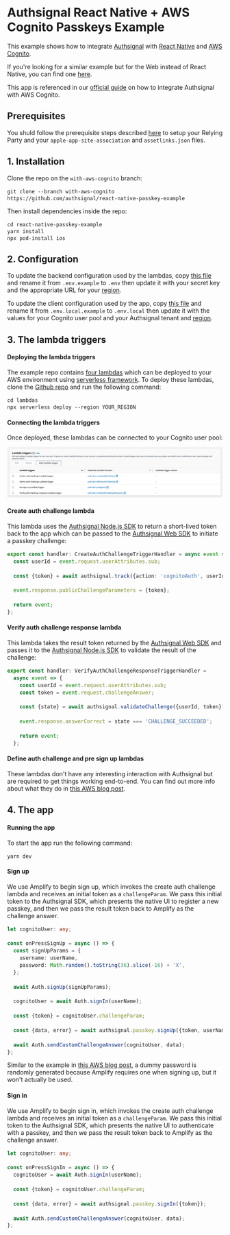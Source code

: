 # Authsignal React Native + AWS Cognito Passkeys Example

This example shows how to integrate [Authsignal](https://www.authsignal.com/) with [React Native](https://reactnative.dev/) and [AWS Cognito](https://aws.amazon.com/cognito/).

If you're looking for a similar example but for the Web instead of React Native, you can find one [here](https://github.com/authsignal/nextjs-example/tree/with-aws-cognito).

This app is referenced in our [official guide](https://docs.authsignal.com/integrations/aws-cognito) on how to integrate Authsignal with AWS Cognito.

## Prerequisites

You shuld follow the prerequisite steps described [here](https://docs.authsignal.com/sdks/client/react-native#prerequisites) to setup your Relying Party and your `apple-app-site-association` and `assetlinks.json` files.

## 1. Installation

Clone the repo on the `with-aws-cognito` branch:

```
git clone --branch with-aws-cognito https://github.com/authsignal/react-native-passkey-example
```

Then install dependencies inside the repo:

```
cd react-native-passkey-example
yarn install
npx pod-install ios
```

## 2. Configuration

To update the backend configuration used by the lambdas, copy [this file](https://github.com/authsignal/react-native-passkey-example/tree/with-aws-cognito/lambdas/.env.example) and rename it from `.env.example` to `.env` then update it with your secret key and the appropriate URL for your [region](https://docs.authsignal.com/api/server-api#region-selection).

To update the client configuration used by the app, copy [this file](https://github.com/authsignal/react-native-passkey-example/blob/with-aws-cognito/.env.local.example) and rename it from `.env.local.example` to `.env.local` then update it with the values for your Cognito user pool and your Authsignal tenant and [region](https://docs.authsignal.com/api/client-api/overview#region-selection).

## 3. The lambda triggers

#### Deploying the lambda triggers

The example repo contains [four lambdas](https://github.com/authsignal/react-native-passkey-example/blob/with-aws-cognito/lambdas) which can be deployed to your AWS environment using [serverless framework](https://www.serverless.com/).
To deploy these lambdas, clone the [Github repo](https://github.com/authsignal/react-native-passkey-example/tree/with-aws-cognito) and run the following command:

```
cd lambdas
npx serverless deploy --region YOUR_REGION
```

#### Connecting the lambda triggers

Once deployed, these lambdas can be connected to your Cognito user pool:

![AWS Cognito triggers!](/cognito-triggers.png 'AWS Cognito triggers')

#### Create auth challenge lambda

This lambda uses the [Authsignal Node.js SDK](https://docs.authsignal.com/sdks/server/node) to return a short-lived token back to the app which can be passed to the [Authsignal Web SDK](https://docs.authsignal.com/sdks/client/browser-sdk) to initiate a passkey challenge:

```ts
export const handler: CreateAuthChallengeTriggerHandler = async event => {
  const userId = event.request.userAttributes.sub;

  const {token} = await authsignal.track({action: 'cognitoAuth', userId});

  event.response.publicChallengeParameters = {token};

  return event;
};
```

#### Verify auth challenge response lambda

This lambda takes the result token returned by the [Authsignal Web SDK](https://docs.authsignal.com/sdks/client/browser-sdk) and passes it to the [Authsignal Node.js SDK](https://docs.authsignal.com/sdks/server/node) to validate the result of the challenge:

```ts
export const handler: VerifyAuthChallengeResponseTriggerHandler =
  async event => {
    const userId = event.request.userAttributes.sub;
    const token = event.request.challengeAnswer;

    const {state} = await authsignal.validateChallenge({userId, token});

    event.response.answerCorrect = state === 'CHALLENGE_SUCCEEDED';

    return event;
  };
```

#### Define auth challenge and pre sign up lambdas

These lambdas don't have any interesting interaction with Authsignal but are required to get things working end-to-end. You can find out more info about what they do in [this AWS blog post](https://aws.amazon.com/blogs/mobile/implementing-passwordless-email-authentication-with-amazon-cognito/).

## 4. The app

#### Running the app

To start the app run the following command:

```
yarn dev
```

#### Sign up

We use Amplify to begin sign up, which invokes the create auth challenge lambda and receives an initial token as a `challengeParam`.
We pass this initial token to the Authsignal SDK, which presents the native UI to register a new passkey, and then we pass the result token back to Amplify as the challenge answer.

```ts
let cognitoUser: any;

const onPressSignUp = async () => {
  const signUpParams = {
    username: userName,
    password: Math.random().toString(36).slice(-16) + 'X',
  };

  await Auth.signUp(signUpParams);

  cognitoUser = await Auth.signIn(userName);

  const {token} = cognitoUser.challengeParam;

  const {data, error} = await authsignal.passkey.signUp({token, userName});

  await Auth.sendCustomChallengeAnswer(cognitoUser, data);
};
```

Similar to the example in [this AWS blog post](https://aws.amazon.com/blogs/mobile/implementing-passwordless-email-authentication-with-amazon-cognito/), a dummy password is randomly generated because Amplify requires one when signing up, but it won't actually be used.

#### Sign in

We use Amplify to begin sign in, which invokes the create auth challenge lambda and receives an initial token as a `challengeParam`.
We pass this initial token to the Authsignal SDK, which presents the native UI to authenticate with a passkey, and then we pass the result token back to Amplify as the challenge answer.

```ts
let cognitoUser: any;

const onPressSignIn = async () => {
  cognitoUser = await Auth.signIn(userName);

  const {token} = cognitoUser.challengeParam;

  const {data, error} = await authsignal.passkey.signIn({token});

  await Auth.sendCustomChallengeAnswer(cognitoUser, data);
};
```
